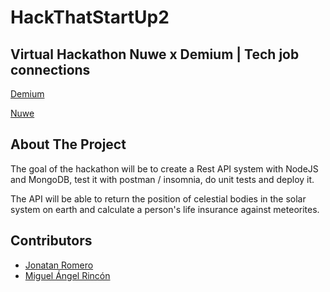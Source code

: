 # HackThatStartUp2
Virtual Hackathon Nuwe x Demium | Tech job connections
---
[Demium](https://demium.com) 
</br>

[Nuwe](http://nuwe.io/)

## About The Project
The goal of the hackathon will be to create a Rest API system with NodeJS and MongoDB, test it with postman / insomnia, do unit tests and deploy it.

The API will be able to return the position of celestial bodies in the solar system on earth and calculate a person's life insurance against meteorites.
</br>

## Contributors 
- [Jonatan Romero](https://github.com/JRomero-programmer)
- [Miguel Ángel Rincón](https://github.com/miguelangelro)